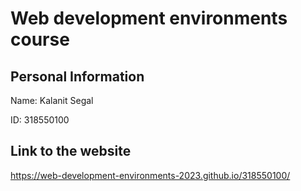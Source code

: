 # Web development environments course


## Personal Information

Name: Kalanit Segal

ID: 318550100


## Link to the website

https://web-development-environments-2023.github.io/318550100/